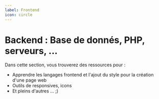 ```yaml
---
label: Frontend
icon: circle
---
```

# Backend : Base de donnés, PHP, serveurs, ...

Dans cette section, vous trouverez des ressources pour : 
- Apprendre les langages frontend et l'ajout du style pour la création d'une page web
- Outils de responsives, icons
- Et pleins d'autres ... ;) 
